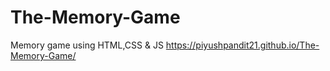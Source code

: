 # The-Memory-Game
Memory game using HTML,CSS &amp; JS
https://piyushpandit21.github.io/The-Memory-Game/

